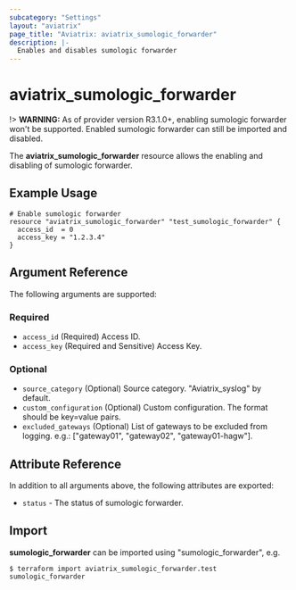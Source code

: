 ```yaml
---
subcategory: "Settings"
layout: "aviatrix"
page_title: "Aviatrix: aviatrix_sumologic_forwarder"
description: |-
  Enables and disables sumologic forwarder
---
```


# aviatrix_sumologic_forwarder

!> **WARNING:** As of provider version R3.1.0+, enabling sumologic forwarder won't be supported. Enabled sumologic forwarder can still be imported and disabled.

The **aviatrix_sumologic_forwarder** resource allows the enabling and disabling of sumologic forwarder.

## Example Usage

```hcl
# Enable sumologic forwarder
resource "aviatrix_sumologic_forwarder" "test_sumologic_forwarder" {
  access_id  = 0
  access_key = "1.2.3.4"
}
```

## Argument Reference

The following arguments are supported:

### Required
* `access_id` (Required) Access ID.
* `access_key` (Required and Sensitive) Access Key.

### Optional
* `source_category` (Optional) Source category. "Aviatrix_syslog" by default.
* `custom_configuration` (Optional) Custom configuration. The format should be key=value pairs.
* `excluded_gateways` (Optional) List of gateways to be excluded from logging. e.g.: ["gateway01", "gateway02", "gateway01-hagw"].

## Attribute Reference

In addition to all arguments above, the following attributes are exported:

* `status` - The status of sumologic forwarder.

## Import

**sumologic_forwarder** can be imported using "sumologic_forwarder", e.g.

```
$ terraform import aviatrix_sumologic_forwarder.test sumologic_forwarder
```
